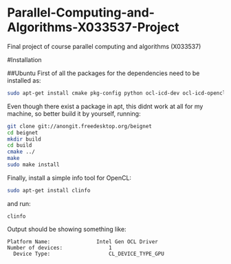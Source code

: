 # Parallel-Computing-and-Algorithms-X033537-Project
Final project of course parallel computing and algorithms (X033537)


#Installation

##Ubuntu
First of all the packages for the dependencies need to be installed as:

```bash
sudo apt-get install cmake pkg-config python ocl-icd-dev ocl-icd-opencl-dev libdrm-dev libxfixes-dev libxext-dev llvm-3.5-dev clang-3.5 libclang-3.5-dev libtinfo-dev libedit-dev zlib1g-dev
```
Even though there exist a package in apt, this didnt work at all for my machine, so better build it by yourself, running:

```bash
git clone git://anongit.freedesktop.org/beignet
cd beignet
mkdir build
cd build
cmake ../
make
sudo make install
```

Finally, install a simple info tool for OpenCL:

```bash
sudo apt-get install clinfo
```
and run:
```
clinfo
```

Output should be showing something like:

```
Platform Name:				 Intel Gen OCL Driver
Number of devices:				 1
  Device Type:					 CL_DEVICE_TYPE_GPU
```
